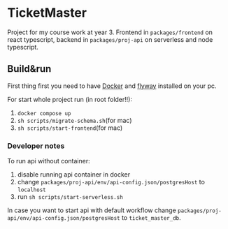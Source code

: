 
# TicketMaster

Project for my course work at year 3. Frontend in `packages/frontend` on react typescript, backend in `packages/proj-api` on serverless and node typescript.

## Build&run

First thing first you need to have [Docker](https://www.docker.com/) and [flyway](https://www.red-gate.com/products/flyway/) installed on your pc.

For start whole project run (in root folder!!):

1. `docker compose up`
2. `sh scripts/migrate-schema.sh`(for mac)
3. `sh scripts/start-frontend`(for mac)


### Developer notes

To run api without container:
1. disable running api container in docker
2. change `packages/proj-api/env/api-config.json/postgresHost` to `localhost`
3. run `sh scripts/start-serverless.sh`

In case you want to start api with default workflow change `packages/proj-api/env/api-config.json/postgresHost` to `ticket_master_db`.